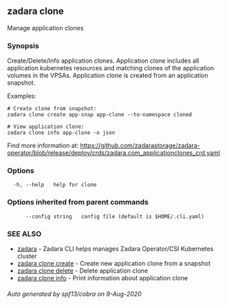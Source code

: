 ## zadara clone

Manage application clones

### Synopsis

Create/Delete/Info application clones.
Application clone includes all application kubernetes resources and matching clones of the application volumes in the VPSAs.
Application clone is created from an application snapshot.

Examples:

	# Create clone from snapshot:
	zadara clone create app-snap app-clone --to-namespace cloned

	# View application clone:
	zadara clone info app-clone -o json

Find more information at: https://github.com/zadarastorage/zadara-operator/blob/release/deploy/crds/zadara.com_applicationclones_crd.yaml


### Options

```
  -h, --help   help for clone
```

### Options inherited from parent commands

```
      --config string   config file (default is $HOME/.cli.yaml)
```

### SEE ALSO

* [zadara](README.md)	 - Zadara CLI helps manages Zadara Operator/CSI Kubernetes cluster
* [zadara clone create](zadara_clone_create.md)	 - Create new application clone from a snapshot
* [zadara clone delete](zadara_clone_delete.md)	 - Delete application clone
* [zadara clone info](zadara_clone_info.md)	 - Print information about application clone

###### Auto generated by spf13/cobra on 9-Aug-2020
